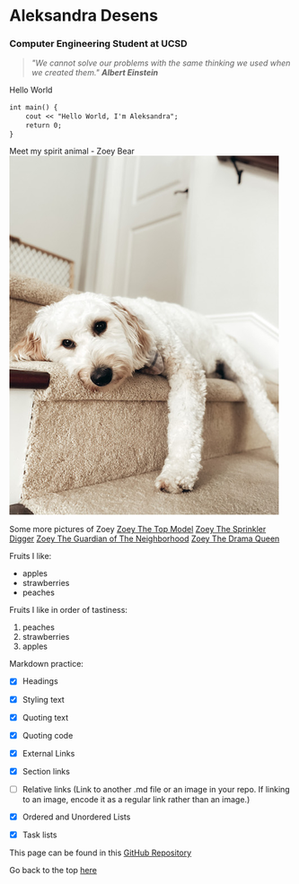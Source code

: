 # Aleksandra Desens
### Computer Engineering Student at UCSD

> *"We cannot solve our problems with the same thinking we used when we created them."*
> ***Albert Einstein***


Hello World
```
int main() {
    cout << "Hello World, I'm Aleksandra";
    return 0;
}
```

Meet my spirit animal - Zoey Bear
![text](IMG_0065_small_thespiritanimal.jpg)

Some more pictures of Zoey
[Zoey The Top Model](IMG_0064_small_thetopmodel.jpg)
[Zoey The Sprinkler Digger](IMG_7438_small_thesprinklerdigger.jpg)
[Zoey The Guardian of The Neighborhood](IMG_7729_small_theguardianofthenaighbourhood.jpg)
[Zoey The Drama Queen](IMG_8678_small_thedramaqueen.jpg)


Fruits I like:
* apples
* strawberries
* peaches

Fruits I like in order of tastiness:
1. peaches
2. strawberries
3. apples

Markdown practice:
- [x] Headings
- [x] Styling text
- [x] Quoting text
- [x] Quoting code
- [x] External Links
- [x] Section links
- [ ] Relative links (Link to another .md file or an image in your repo. If linking to an image, encode it as a regular link rather than an image.)
- [x] Ordered and Unordered Lists
- [x] Task lists


This page can be found in this [GitHub Repository](https://github.com/adesens/CSE110_GitHub_Pages_Project.git)

Go back to the top [here](#aleksandra-desens)